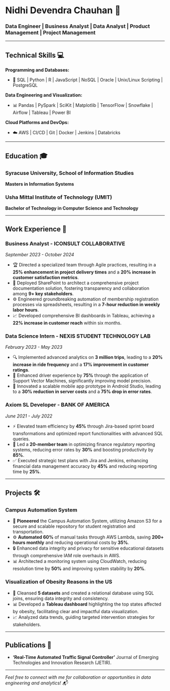 # Nidhi Devendra Chauhan 🌟
### Data Engineer | Business Analyst | Data Analyst | Product Management | Project Management

---

## **Technical Skills** 💻
**Programming and Databases:**  
- 🐍 SQL | Python | R | JavaScript | NoSQL | Oracle | Unix/Linux Scripting | PostgreSQL

**Data Engineering and Visualization:**  
- 📊 Pandas | PySpark | SciKit | Matplotlib | TensorFlow | Snowflake | Airflow | Tableau | Power BI

**Cloud Platforms and DevOps:**  
- ☁️ AWS | CI/CD | Git | Docker | Jenkins | Databricks

---

## **Education** 🎓
### Syracuse University, School of Information Studies
**Masters in Information Systems** 

### Usha Mittal Institute of Technology (UMIT)
**Bachelor of Technology in Computer Science and Technology**

---

## **Work Experience** 🚀

### **Business Analyst - ICONSULT COLLABORATIVE**  
*September 2023 - October 2024*
- 🏆 Directed a specialized team through Agile practices, resulting in a **25% enhancement in project delivery times** and a **20% increase in customer satisfaction metrics**. 
- 🔗 Deployed SharePoint to architect a comprehensive project documentation solution, fostering transparency and collaboration among **9+ key stakeholders**. 
- ⚙️ Engineered groundbreaking automation of membership registration processes via spreadsheets, resulting in a **7-hour reduction in weekly labor hours**. 
- 📈 Developed comprehensive BI dashboards in Tableau, achieving a **22% increase in customer reach** within six months.

### **Data Science Intern - NEXIS STUDENT TECHNOLOGY LAB**  
*February 2023 - May 2023*
- 🔍 Implemented advanced analytics on **3 million trips**, leading to a **20% increase in ride frequency** and a **17% improvement in customer ratings**.
- 🚀 Enhanced driver experience by **75%** through the application of Support Vector Machines, significantly improving model precision.
- 📱 Innovated a scalable mobile app prototype in Android Studio, leading to a **30% reduction in server costs** and a **75% drop in error rates**.

### **Axiom SL Developer - BANK OF AMERICA**  
*June 2021 - July 2022*
- ⚡ Elevated team efficiency by **45%** through Jira-based sprint board transformations and optimized report functionalities with advanced SQL queries.
- 👥 Led a **20-member team** in optimizing finance regulatory reporting systems, reducing error rates by **30%** and boosting productivity by **85%**.
- ✅ Executed strategic test plans with Jira and Jenkins, enhancing financial data management accuracy by **45%** and reducing reporting time by **25%**.

---

## **Projects** 🛠️

### **Campus Automation System**
- 🏢 **Pioneered** the Campus Automation System, utilizing Amazon S3 for a secure and scalable repository for student registration and transportation. 
- ⚙️ **Automated 60%** of manual tasks through AWS Lambda, saving **200+ hours monthly** and reducing operational costs by **35%**. 
- 🔒 Enhanced data integrity and privacy for sensitive educational datasets through comprehensive IAM role overhauls in AWS. 
- 📊 Architected a monitoring system using CloudWatch, reducing resolution time by **50%** and improving system stability by **20%**.

### **Visualization of Obesity Reasons in the US**
- 🔄 Cleansed **5 datasets** and created a relational database using SQL joins, ensuring data integrity and consistency. 
- 📊 Developed a **Tableau dashboard** highlighting the top states affected by obesity, facilitating clear and impactful data visualization. 
- 📈 Analyzed data trends, guiding targeted intervention strategies for stakeholders.

---

## **Publications** 📖
- **‘Real-Time Automated Traffic Signal Controller’** Journal of Emerging Technologies and Innovation Research (JETIR).

---

*Feel free to connect with me for collaboration or opportunities in data engineering and analytics! 📬*
